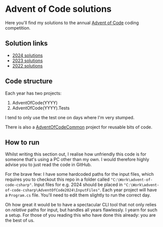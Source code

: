 # Advent of Code solutions
Here you'll find my solutions to the annual [Advent of Code](https://adventofcode.com/) coding competition.

## Solution links
- [2024 solutions](https://github.com/PerryJones901/advent-of-code-csharp/tree/main/AdventOfCode2024/Days)
- [2023 solutions](https://github.com/PerryJones901/advent-of-code-csharp/tree/main/AdventOfCode2023/Days)
- [2022 solutions](https://github.com/PerryJones901/advent-of-code-csharp/tree/main/AdventOfCode2022/Days)

## Code structure
Each year has two projects:
1. AdventOfCode(YYYY)
2. AdventOfCode(YYYY).Tests

I tend to only use the test one on days where I'm very stumped.

There is also a [AdventOfCodeCommon](https://github.com/PerryJones901/advent-of-code-csharp/tree/main/AdventOfCodeCommon) project for reusable bits of code.

## How to run
Whilst writing this section out, I realise how unfriendly this code is for someone that's using a PC other than my own.
I would therefore highly advise you to just read the code in GitHub.

For the brave few:
I have some hardcoded paths for the input files, which requires you to checkout this repo in a folder called `"C:\Work\advent-of-code-csharp"`.
Input files for e.g. 2024 should be placed in `"C:\Work\advent-of-code-csharp\AdventOfCode2024\InputFiles"`.
Each year project will have a `Program.cs` file. You'll need to edit them slightly to run the correct day.

Oh how great it would be to have a spectacular CLI tool that not only relies on _relative_ paths for input, but handles all years flawlessly.
I yearn for such a setup.
For those of you reading this who have done this already: you are the best of us.
